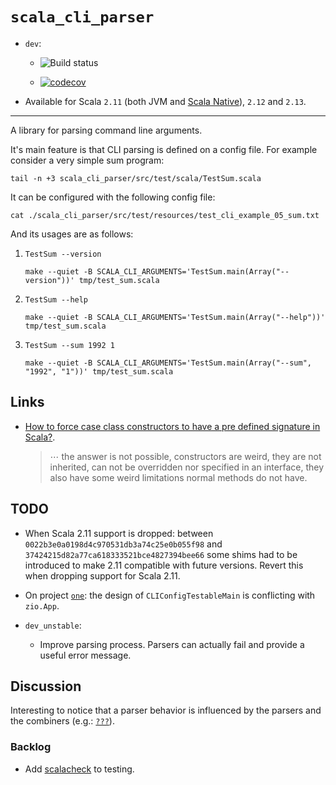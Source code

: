 # `scala_cli_parser`

*   `dev`:

    *   ![Build status](https://travis-ci.org/fmv1992/scala_cli_parser.svg?branch=dev)

    *   [![codecov](https://codecov.io/gh/fmv1992/scala_cli_parser/branch/dev/graph/badge.svg)](https://codecov.io/gh/fmv1992/scala_cli_parser)

*   Available for Scala `2.11` (both JVM and [Scala Native](http://www.scala-native.org/en/latest/user/sbt.html)), `2.12` and `2.13`.

* * *

A library for parsing command line arguments.

It's main feature is that CLI parsing is defined on a config file. For example consider a very simple sum program:

~~~~ {#mycode .scala .numberLines pipe="bash" startFrom="1"}
tail -n +3 scala_cli_parser/src/test/scala/TestSum.scala
~~~~~~~~~~~~~~~~~~~~~~~~~~~~~~~~~~~~~~~~~~~~~~~~~~~~~~~~~~~~~~

It can be configured with the following config file:

~~~~ {#mycode .default .numberLines pipe="bash" startFrom="1"}
cat ./scala_cli_parser/src/test/resources/test_cli_example_05_sum.txt
~~~~~~~~~~~~~~~~~~~~~~~~~~~~~~~~~~~~~~~~~~~~~~~~~~~~~~~~~~~~~~

And its usages are as follows:

1.  ~~~~ {#mycode .default .numberLines startFrom="1"}
    TestSum --version
    ~~~~~~~~~~~~~~~~~~~~~~~~~~~~~~~~~~~~~~~~~~~~~~~~~~~~~~~~~~~~~~

    ~~~~ {#mycode .default .numberLines pipe="bash" startFrom="1"}
    make --quiet -B SCALA_CLI_ARGUMENTS='TestSum.main(Array("--version"))' tmp/test_sum.scala
    ~~~~~~~~~~~~~~~~~~~~~~~~~~~~~~~~~~~~~~~~~~~~~~~~~~~~~~~~~~~~~~

1.  ~~~~ {#mycode .default .numberLines startFrom="1"}
    TestSum --help
    ~~~~~~~~~~~~~~~~~~~~~~~~~~~~~~~~~~~~~~~~~~~~~~~~~~~~~~~~~~~~~~

    ~~~~ {#mycode .default .numberLines pipe="bash" startFrom="1"}
    make --quiet -B SCALA_CLI_ARGUMENTS='TestSum.main(Array("--help"))' tmp/test_sum.scala
    ~~~~~~~~~~~~~~~~~~~~~~~~~~~~~~~~~~~~~~~~~~~~~~~~~~~~~~~~~~~~~~

1.  ~~~~ {#mycode .default .numberLines startFrom="1"}
    TestSum --sum 1992 1
    ~~~~~~~~~~~~~~~~~~~~~~~~~~~~~~~~~~~~~~~~~~~~~~~~~~~~~~~~~~~~~~

    ~~~~ {#mycode .default .numberLines pipe="bash" startFrom="1"}
    make --quiet -B SCALA_CLI_ARGUMENTS='TestSum.main(Array("--sum", "1992", "1"))' tmp/test_sum.scala
    ~~~~~~~~~~~~~~~~~~~~~~~~~~~~~~~~~~~~~~~~~~~~~~~~~~~~~~~~~~~~~~

## Links

*   [How to force case class constructors to have a pre defined signature in Scala?](https://stackoverflow.com/questions/65544763/how-to-force-case-class-constructors-to-have-a-pre-defined-signature-in-scala).

    >    ⋯ the answer is not possible, constructors are weird, they are not inherited, can not be overridden nor specified in an interface, they also have some weird limitations normal methods do not have.

## TODO

*   When Scala 2.11 support is dropped: between `0022b3e0a0198d4c970531db3a74c25e0b055f98` and `37424215d82a77ca618333521bce4827394bee66` some shims had to be introduced to make 2.11 compatible with future versions. Revert this when dropping support for Scala 2.11.

*   On project [`one`](https://github.com/SemanticSugar/one/blob/947e498e0b46ce7a27a5fb2d6e7ba67685c85b7e/one/src/main/scala/One.scala#L15): the design of `CLIConfigTestableMain` is conflicting with `zio.App`.

*   `dev_unstable`:

    *   Improve parsing process. Parsers can actually fail and provide a useful error message.

## Discussion

Interesting to notice that a parser behavior is influenced by the parsers and the combiners (e.g.: [`???`]()).

### Backlog

*   Add [scalacheck](https://www.scalacheck.org/) to testing.
